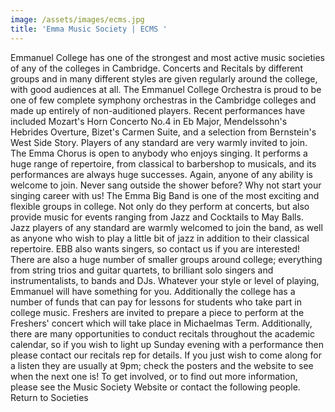 ```yaml
---
image: /assets/images/ecms.jpg
title: 'Emma Music Society | ECMS '
---
```


Emmanuel College has one of the strongest and most active music societies of any of the colleges in Cambridge. Concerts and Recitals by different groups and in many different styles are given regularly around the college, with good audiences at all.
The Emmanuel College Orchestra is proud to be one of few complete symphony orchestras in the Cambridge colleges and made up entirely of non-auditioned players. Recent performances have included Mozart's Horn Concerto No.4 in Eb Major, Mendelssohn's Hebrides Overture, Bizet's Carmen Suite, and a selection from Bernstein's West Side Story. Players of any standard are very warmly invited to join.
The Emma Chorus is open to anybody who enjoys singing. It performs a huge range of repertoire, from classical to barbershop to musicals, and its performances are always huge successes. Again, anyone of any ability is welcome to join. Never sang outside the shower before? Why not start your singing career with us!
The Emma Big Band is one of the most exciting and flexible groups in college. Not only do they perform at concerts, but also provide music for events ranging from Jazz and Cocktails to May Balls. Jazz players of any standard are warmly welcomed to join the band, as well as anyone who wish to play a little bit of jazz in addition to their classical repertoire. EBB also wants singers, so contact us if you are interested!
There are also a huge number of smaller groups around college; everything from string trios and guitar quartets, to brilliant solo singers and instrumentalists, to bands and DJs. Whatever your style or level of playing, Emmanuel will have something for you. Additionally the college has a number of funds that can pay for lessons for students who take part in college music.
Freshers are invited to prepare a piece to perform at the Freshers' concert which will take place in Michaelmas Term. Additionally, there are many opportunities to conduct recitals throughout the academic calendar, so if you wish to light up Sunday evening with a performance then please contact our recitals rep for details. If you just wish to come along for a listen they are usually at 9pm; check the posters and the website to see when the next one is!
To get involved, or to find out more information, please see the Music Society Website or contact the following people.
Return to Societies